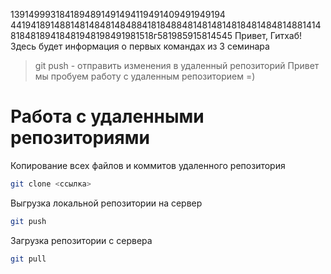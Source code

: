 1391499931841894891491494119491409491949194
4419418914881481484814848841818488481481481481848148481488141481848189418481948198491981518г581985915814545
Привет, Гитхаб! Здесь будет информация о первых командах из 3 семинара
> git push - отправить изменения в удаленный репозиторий 
Привет мы пробуем работу с удаленным репозиторием =)
# Работа с удаленными репозиториями

Копирование всех файлов и коммитов удаленного репозитория 
```sh
git clone <ссылка>
```
Выгрузка локальной репозитории на сервер
```sh
git push
```
Загрузка репозитории с сервера
```sh
git pull
```